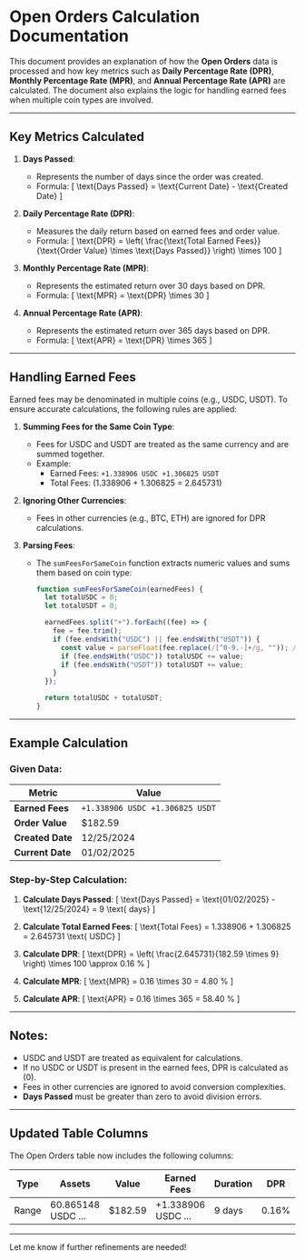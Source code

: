 # Open Orders Calculation Documentation

This document provides an explanation of how the **Open Orders** data is processed and how key metrics such as **Daily Percentage Rate (DPR)**, **Monthly Percentage Rate (MPR)**, and **Annual Percentage Rate (APR)** are calculated. The document also explains the logic for handling earned fees when multiple coin types are involved.

---

## Key Metrics Calculated

1. **Days Passed**:
   - Represents the number of days since the order was created.
   - Formula:
     \[
     \text{Days Passed} = \text{Current Date} - \text{Created Date}
     \]

2. **Daily Percentage Rate (DPR)**:
   - Measures the daily return based on earned fees and order value.
   - Formula:
     \[
     \text{DPR} = \left( \frac{\text{Total Earned Fees}}{\text{Order Value} \times \text{Days Passed}} \right) \times 100
     \]

3. **Monthly Percentage Rate (MPR)**:
   - Represents the estimated return over 30 days based on DPR.
   - Formula:
     \[
     \text{MPR} = \text{DPR} \times 30
     \]

4. **Annual Percentage Rate (APR)**:
   - Represents the estimated return over 365 days based on DPR.
   - Formula:
     \[
     \text{APR} = \text{DPR} \times 365
     \]

---

## Handling Earned Fees

Earned fees may be denominated in multiple coins (e.g., USDC, USDT). To ensure accurate calculations, the following rules are applied:

1. **Summing Fees for the Same Coin Type**:
   - Fees for USDC and USDT are treated as the same currency and are summed together.
   - Example:
     - Earned Fees: `+1.338906 USDC +1.306825 USDT`
     - Total Fees: \(1.338906 + 1.306825 = 2.645731\)

2. **Ignoring Other Currencies**:
   - Fees in other currencies (e.g., BTC, ETH) are ignored for DPR calculations.

3. **Parsing Fees**:
   - The `sumFeesForSameCoin` function extracts numeric values and sums them based on coin type:
     ```javascript
     function sumFeesForSameCoin(earnedFees) {
       let totalUSDC = 0;
       let totalUSDT = 0;

       earnedFees.split("+").forEach((fee) => {
         fee = fee.trim();
         if (fee.endsWith("USDC") || fee.endsWith("USDT")) {
           const value = parseFloat(fee.replace(/[^0-9.-]+/g, "")); // Extract numeric value
           if (fee.endsWith("USDC")) totalUSDC += value;
           if (fee.endsWith("USDT")) totalUSDT += value;
         }
       });

       return totalUSDC + totalUSDT;
     }
     ```

---

## Example Calculation

### Given Data:
| Metric         | Value                   |
|----------------|-------------------------|
| **Earned Fees**| `+1.338906 USDC +1.306825 USDT` |
| **Order Value**| $182.59                |
| **Created Date**| 12/25/2024            |
| **Current Date**| 01/02/2025            |

### Step-by-Step Calculation:

1. **Calculate Days Passed**:
   \[
   \text{Days Passed} = \text{01/02/2025} - \text{12/25/2024} = 9 \text{ days}
   \]

2. **Calculate Total Earned Fees**:
   \[
   \text{Total Fees} = 1.338906 + 1.306825 = 2.645731 \text{ USDC}
   \]

3. **Calculate DPR**:
   \[
   \text{DPR} = \left( \frac{2.645731}{182.59 \times 9} \right) \times 100 \approx 0.16 \%
   \]

4. **Calculate MPR**:
   \[
   \text{MPR} = 0.16 \times 30 = 4.80 \%
   \]

5. **Calculate APR**:
   \[
   \text{APR} = 0.16 \times 365 = 58.40 \%
   \]

---

## Notes:
- USDC and USDT are treated as equivalent for calculations.
- If no USDC or USDT is present in the earned fees, DPR is calculated as \(0\).
- Fees in other currencies are ignored to avoid conversion complexities.
- **Days Passed** must be greater than zero to avoid division errors.

---

## Updated Table Columns
The Open Orders table now includes the following columns:

| Type   | Assets               | Value   | Earned Fees         | Duration | DPR   | MPR   | APR   | Status   |
|--------|----------------------|---------|---------------------|----------|-------|-------|-------|----------|
| Range  | 60.865148 USDC ...  | $182.59 | +1.338906 USDC ... | 9 days   | 0.16% | 4.80% | 58.40%| In range |

---

Let me know if further refinements are needed!
